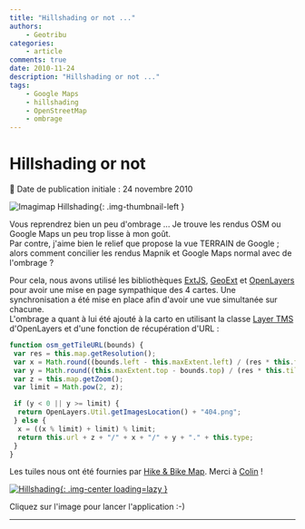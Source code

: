```yaml
---
title: "Hillshading or not ..."
authors:
    - Geotribu
categories:
    - article
comments: true
date: 2010-11-24
description: "Hillshading or not ..."
tags:
    - Google Maps
    - hillshading
    - OpenStreetMap
    - ombrage
---
```


# Hillshading or not

:calendar: Date de publication initiale : 24 novembre 2010

![Imagimap Hillshading](https://cdn.geotribu.fr/img/logos-icones/divers/imagimap.png){: .img-thumbnail-left }

Vous reprendrez bien un peu d'ombrage ... Je trouve les rendus OSM ou Google Maps un peu trop lisse à mon goût.  
Par contre, j'aime bien le relief que propose la vue TERRAIN de Google ; alors comment concilier les rendus Mapnik et Google Maps normal avec de l'ombrage ?

Pour cela, nous avons utilisé les bibliothèques [ExtJS](http://www.sencha.com/products/js/), [GeoExt](http://www.geoext.org/) et [OpenLayers](https://openlayers.org/) pour avoir une mise en page sympathique des 4 cartes. Une synchronisation a été mise en place afin d'avoir une vue simultanée sur chacune.  
L'ombrage a quant à lui été ajouté à la carto en utilisant la classe [Layer TMS](http://dev.openlayers.org/releases/OpenLayers-2.10/doc/apidocs/files/OpenLayers/Layer/TMS-js.html) d'OpenLayers et d'une fonction de récupération d'URL :  

```javascript
function osm_getTileURL(bounds) {
 var res = this.map.getResolution();
 var x = Math.round((bounds.left - this.maxExtent.left) / (res * this.tileSize.w));
 var y = Math.round((this.maxExtent.top - bounds.top) / (res * this.tileSize.h));
 var z = this.map.getZoom();
 var limit = Math.pow(2, z);

 if (y < 0 || y >= limit) {
  return OpenLayers.Util.getImagesLocation() + "404.png";
 } else {
  x = ((x % limit) + limit) % limit;
  return this.url + z + "/" + x + "/" + y + "." + this.type;
 }
}
```

Les tuiles nous ont été fournies par [Hike & Bike Map](http://hikebikemap.de/). Merci à [Colin](https://www.openstreetmap.org/user/ColinMarquardt) !

[![Hillshading](https://cdn.geotribu.fr/img/articles-blog-rdp/articles/2010/hillshading_imagimap.png "Hillshading"){: .img-center loading=lazy }](http://geotribu.net/applications/hillshading/)

Cliquez sur l'image pour lancer l'application :-)

----

<!-- geotribu:authors-block -->
